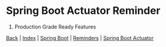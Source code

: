 # Spring Boot Actuator Reminder

1. Production Grade Ready Features

[Back](../index.md) | [Index](./index.md) | [Spring Boot](./SpringBoot.md) | [Reminders](./Reminders.md) | [Spring Boot Actuator](./SpringBootActuator.md)

